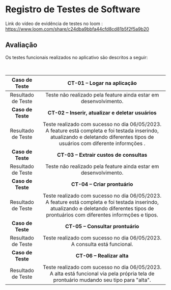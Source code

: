# Registro de Testes de Software

Link do vídeo de evidência de testes no loom : https://www.loom.com/share/c24dba9bbfa44cfd8cd81b5f2f5a9b20
## Avaliação


Os testes funcionais realizados no aplicativo são descritos a seguir:
 
 <br>
 
| **Caso de Teste** 	| **CT-01 – Logar na aplicação** 	|
|:---:	|:---:	|
|	Resultado de Teste 	| Teste não realizado pela feature ainda estar em desenvolvimento. |
|	**Caso de Teste**	| **CT-02 – Inserir, atualizar e deletar usuários**	|
|	Resultado de Teste 	| Teste realizado com sucesso no dia 06/05/2023. A feature está completa e foi testada inserindo, atualizando e deletando diferentes tipos de usuários com diferente informções . |
|	**Caso de Teste**	| **CT-03 – Extrair custos de consultas**	|
|	Resultado de Teste 	|  Teste não realizado pela feature ainda estar em desenvolvimento.  |
|	**Caso de Teste**	| **CT-04 – Criar prontuário**	|
|	Resultado de Teste 	|  Teste realizado com sucesso no dia 06/05/2023. A feature está completa e foi testada inserindo, atualizando e deletando diferentes tipos de prontuários com diferentes informções e tipos. |
|	**Caso de Teste**	| **CT-05 – Consultar prontuário**	|
|	Resultado de Teste 	|  Teste realizado com sucesso no dia 06/05/2023.  A consulta está funcional. |
| 	**Caso de Teste**	| **CT-06 – Realizar alta**	|
|	Resultado de Teste 	|  Teste realizado com sucesso no dia 06/05/2023.  A alta está funcional via pela própria tela de prontuário mudando seu tipo para "alta". |